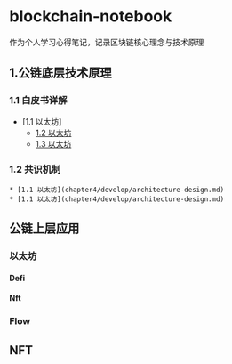 
# blockchain-notebook
作为个人学习心得笔记，记录区块链核心理念与技术原理


## 1.公链底层技术原理

### 1.1 白皮书详解

* [1.1 以太坊] 
  * [1.2 以太坊](1.公链底层技术原理/1.1白皮书详解/以太坊白皮书.md)
  * [1.3 以太坊](1.公链底层技术原理/1.1白皮书详解/以太坊白皮书.md)

### 1.2 共识机制

    * [1.1 以太坊](chapter4/develop/architecture-design.md)
    * [1.1 以太坊](chapter4/develop/architecture-design.md)


## 公链上层应用

### 以太坊

#### Defi

#### Nft


### Flow

## NFT



